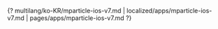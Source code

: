 {? multilang/ko-KR/mparticle-ios-v7.md | localized/apps/mparticle-ios-v7.md | pages/apps/mparticle-ios-v7.md ?}
